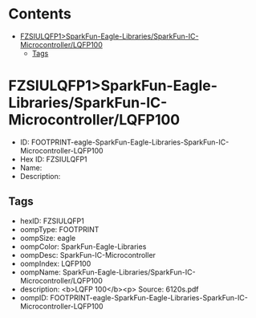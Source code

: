 



Contents
========

* [FZSIULQFP1>SparkFun-Eagle-Libraries/SparkFun-IC-Microcontroller/LQFP100](#fzsiulqfp1sparkfun-eagle-librariessparkfun-ic-microcontrollerlqfp100)
	* [Tags](#tags)

# FZSIULQFP1>SparkFun-Eagle-Libraries/SparkFun-IC-Microcontroller/LQFP100

- ID: FOOTPRINT-eagle-SparkFun-Eagle-Libraries-SparkFun-IC-Microcontroller-LQFP100
- Hex ID: FZSIULQFP1
- Name: 
- Description: 

## Tags

- hexID: FZSIULQFP1
- oompType: FOOTPRINT
- oompSize: eagle
- oompColor: SparkFun-Eagle-Libraries
- oompDesc: SparkFun-IC-Microcontroller
- oompIndex: LQFP100
- oompName: SparkFun-Eagle-Libraries/SparkFun-IC-Microcontroller/LQFP100
- description: &lt;b&gt;LQFP 100&lt;/b&gt;&lt;p&gt;
Source: 6120s.pdf
- oompID: FOOTPRINT-eagle-SparkFun-Eagle-Libraries-SparkFun-IC-Microcontroller-LQFP100

